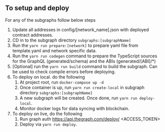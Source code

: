 ## To setup and deploy

For any of the subgraphs follow below steps
1. Update all addresses in config/[network_name].json with deployed contract addresses.
2. CD in to the subgraph directory `subgraphs:[subgraphName]`
3. Run the `yarn run prepare:[network]` to prepare yaml file from template.yaml and network specific data.
4. Run the `yarn run codegen` command to prepare the TypeScript sources for the GraphQL (generated/schema) and the ABIs (generated/[ABI]/\*)
5. [Optional] run the `yarn run build` command to build the subgraph. Can be used to check compile errors before deploying.
6. To deploy on local. do the following
    1. At project root, run `docker-compose up -d`
    2. Once container is up, run `yarn run create-local` in subgraph directory `subgraphs:[subgraphName]`
    3. A new subgraph will be created. Once done, run `yarn run deploy-local`.
    4. Monitor docker logs for data syncing with blockchain.
7. To deploy on live, do the following
    1. Run graph auth https://api.thegraph.com/deploy/ <ACCESS_TOKEN>
    2. Deploy via `yarn run deploy`.
